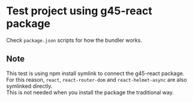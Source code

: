 # Test project using g45-react package

Check `package.json` scripts for how the bundler works.  

## Note

This test is using npm install symlink to connect the g45-react package.  
For this reason, `react`, `react-router-dom` and `react-helmet-async`
are also symlinked directly.  
This is not needed when you install the package the traditional way.
